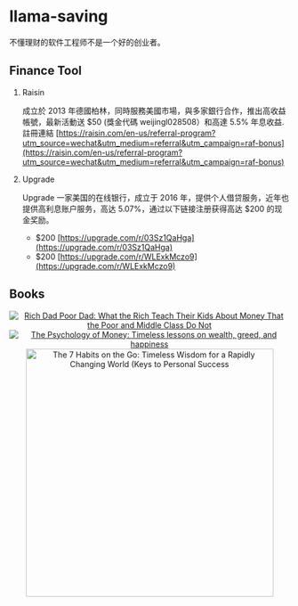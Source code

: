 # llama-saving

不懂理财的软件工程师不是一个好的创业者。

## Finance Tool

1. Raisin

    成立於 2013 年德國柏林，同時服務美國市場，與多家銀行合作，推出高收益帳號，最新活動送  $50 (獎金代碼 weijingl028508）和高達 5.5% 年息收益. 
    註冊連結 [https://raisin.com/en-us/referral-program?utm_source=wechat&utm_medium=referral&utm_campaign=raf-bonus](https://raisin.com/en-us/referral-program?utm_source=wechat&utm_medium=referral&utm_campaign=raf-bonus)

2. Upgrade

    Upgrade 一家美国的在线银行，成立于 2016 年，提供个人借贷服务，近年也提供高利息账户服务，高达 5.07%，通过以下链接注册获得高达 $200 的现金奖励。
    * $200 [https://upgrade.com/r/03Sz1QaHga](https://upgrade.com/r/03Sz1QaHga)
    * $200 [https://upgrade.com/r/WLExkMczo9](https://upgrade.com/r/WLExkMczo9)

## Books

<p style="text-align: center;">
    <a href="https://amzn.to/47lr4ze"><img src="https://m.media-amazon.com/images/I/51u8ZRDCVoL._SY445_SX342_.jpg" alt="Rich Dad Poor Dad: What the Rich Teach Their Kids About Money That the Poor and Middle Class Do Not" /></a> 
    <a href="https://amzn.to/41HE7d8"><img src="https://m.media-amazon.com/images/I/41E+2EfN3NL._SY445_SX342_.jpg" alt="The Psychology of Money: Timeless lessons on wealth, greed, and happiness" /></a> 
    <a href="https://amzn.to/3vjtlhb"><img src="https://m.media-amazon.com/images/I/71S5bpl+IbL._SY522_.jpg" alt="The 7 Habits on the Go: Timeless Wisdom for a Rapidly Changing World (Keys to Personal Success" height="445"/></a>
</p>

